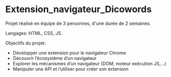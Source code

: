 # Extension_navigateur_Dicowords

Projet réalisé en équipe de 3 personnes, d'une durée de 2 semaines.

Langages: HTML, CSS, JS.

Objectifs du projet:

- Développer une extension pour le navigateur Chrome
- Découvrir l’écosystème d’un navigateur
- Explorer les mécanismes d’un navigateur (DOM, moteur exécution JS,...)
- Manipuler une API et l’utiliser pour créer son extension
